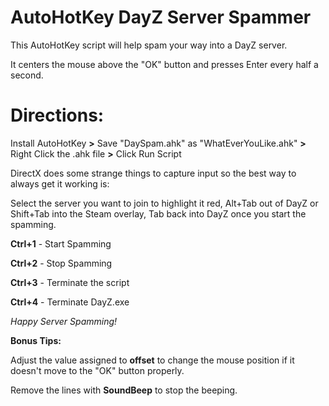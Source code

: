 # AutoHotKey DayZ Server Spammer
This AutoHotKey script will help spam your way into a DayZ server.

It centers the mouse above the "OK" button and presses Enter every half a second.

# Directions:
Install AutoHotKey **>** Save "DaySpam.ahk" as "WhatEverYouLike.ahk" **>** Right Click the .ahk file **>** Click Run Script

DirectX does some strange things to capture input so the best way to always get it working is:

Select the server you want to join to highlight it red, Alt+Tab out of DayZ or Shift+Tab into the Steam overlay, Tab back into DayZ once you start the spamming.

**Ctrl+1** - Start Spamming

**Ctrl+2** - Stop Spamming

**Ctrl+3** - Terminate the script

**Ctrl+4** - Terminate DayZ.exe

*Happy Server Spamming!*



**Bonus Tips:**

Adjust the value assigned to **offset** to change the mouse position if it doesn't move to the "OK" button properly.

Remove the lines with **SoundBeep** to stop the beeping.
